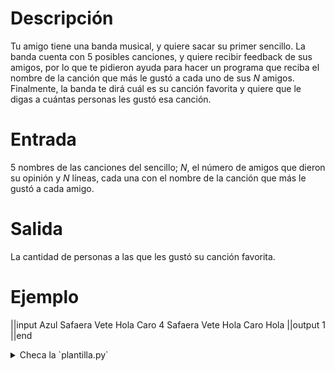 # Descripción
Tu amigo tiene una banda musical, y quiere sacar su primer sencillo.
La banda cuenta con 5 posibles canciones, y quiere recibir feedback de
sus amigos, por lo que te pidieron ayuda para hacer un programa 
que reciba el nombre de la canción que más le gustó a cada uno de sus $N$ amigos.
Finalmente, la banda te dirá  cuál es su canción favorita y quiere que le digas a cuántas personas les
gustó esa canción.


# Entrada
5 nombres de las canciones del sencillo; $N$, el número de amigos que dieron su opinión y $N$ líneas, 
cada una con el nombre de la canción que más le gustó a cada amigo.


# Salida
La cantidad de personas a las que les gustó su canción favorita.

# Ejemplo

||input
Azul
Safaera
Vete
Hola
Caro
4
Safaera
Vete
Hola
Caro
Hola
||output
1
||end

<details><summary>Checa la `plantilla.py`</summary>

{{plantilla.py}}

</details>